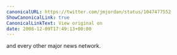 ```yaml
---
canonicalURL: https://twitter.com/jmjordan/status/1047477552
ShowCanonicalLink: true
CanonicalLinkText: View original on
date: 2008-12-09T17:49:13+00:00
---
```

and every other major news network.